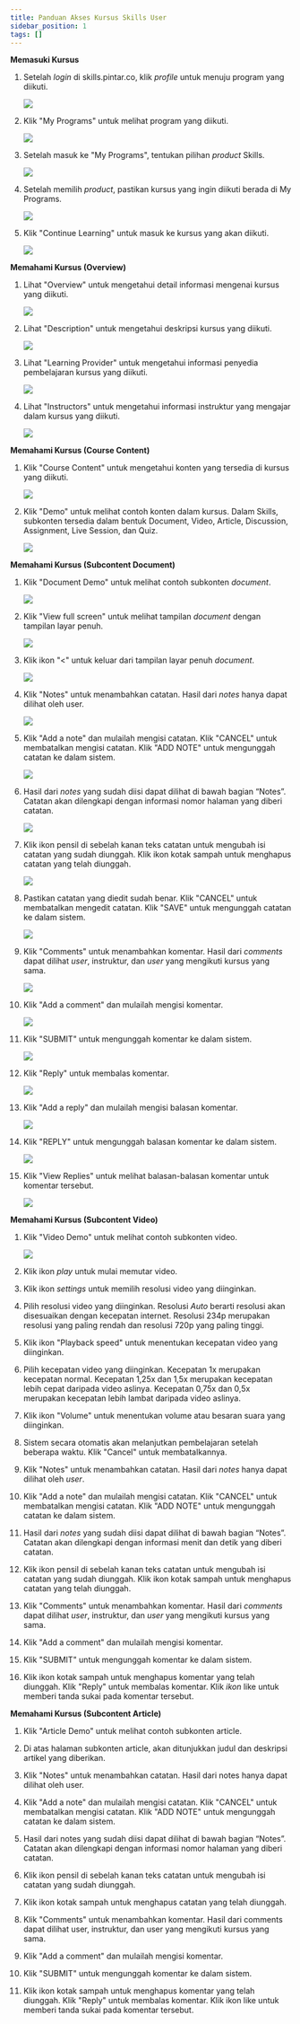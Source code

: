 ```yaml
---
title: Panduan Akses Kursus Skills User
sidebar_position: 1
tags: []
---
```

**Memasuki Kursus**

1. Setelah *login* di skills.pintar.co, klik *profile* untuk menuju program yang diikuti.

   ![](/img/1.1.png)
2. Klik "My Programs" untuk melihat program yang diikuti.

   ![](/img/1.2.png)
3. Setelah masuk ke "My Programs", tentukan pilihan *product* Skills.

   ![](/img/1.3.png)
4. Setelah memilih *product*, pastikan kursus yang ingin diikuti berada di My Programs.

   ![](/img/1.4.png)
5. Klik "Continue Learning" untuk masuk ke kursus yang akan diikuti.

   ![](/img/1.5.png)

**Memahami Kursus (Overview)**

1. Lihat "Overview" untuk mengetahui detail informasi mengenai kursus yang diikuti.

   ![](/img/2.1.png)
2. Lihat "Description" untuk mengetahui deskripsi kursus yang diikuti.

   ![](/img/2.2.png)
3. Lihat "Learning Provider" untuk mengetahui informasi penyedia pembelajaran kursus yang diikuti.

   ![](/img/2.3.png)
4. Lihat "Instructors" untuk mengetahui informasi instruktur yang mengajar dalam kursus yang diikuti.

   ![](/img/2.4.png)

**Memahami Kursus (Course Content)**

1. Klik "Course Content" untuk mengetahui konten yang tersedia di kursus yang diikuti.

   ![](/img/3.1.png)
2. Klik "Demo" untuk melihat contoh konten dalam kursus. Dalam Skills, subkonten tersedia dalam bentuk Document, Video, Article, Discussion, Assignment, Live Session, dan Quiz.

   ![](/img/3.2.png)

**Memahami Kursus (Subcontent Document)**

1. Klik "Document Demo" untuk melihat contoh subkonten *document*.

   ![](/img/4.1.png)
2. Klik "View full screen" untuk melihat tampilan *document* dengan tampilan layar penuh.

   ![](/img/4.2.png)
3. Klik ikon "<" untuk keluar dari tampilan layar penuh *document*.

   ![](/img/4.3.png)
4. Klik "Notes" untuk menambahkan catatan. Hasil dari *notes* hanya dapat dilihat oleh user.

   ![](/img/4.4.png)
5. Klik "Add a note" dan mulailah mengisi catatan. Klik "CANCEL" untuk membatalkan mengisi catatan. Klik "ADD NOTE" untuk mengunggah catatan ke dalam sistem.

   ![](/img/4.5.png)
6. Hasil dari *notes* yang sudah diisi dapat dilihat di bawah bagian “Notes”. Catatan akan dilengkapi dengan informasi nomor halaman yang diberi catatan.

   ![](/img/4.6.png)
7. Klik ikon pensil di sebelah kanan teks catatan untuk mengubah isi catatan yang sudah diunggah. Klik ikon kotak sampah untuk menghapus catatan yang telah diunggah. 

   ![](/img/4.7.png)
8. Pastikan catatan yang diedit sudah benar. Klik "CANCEL" untuk membatalkan mengedit catatan. Klik "SAVE" untuk mengunggah catatan ke dalam sistem.

   ![](/img/4.8.png)
9. Klik "Comments" untuk menambahkan komentar. Hasil dari *comments* dapat dilihat *user*, instruktur, dan *user* yang mengikuti kursus yang sama.

   ![](/img/4.9.png)
10. Klik "Add a comment" dan mulailah mengisi komentar.

    ![](/img/4.10.png)
11. Klik "SUBMIT" untuk mengunggah komentar ke dalam sistem.

    ![](/img/4.11.png)
12. Klik "Reply" untuk membalas komentar.

    ![](/img/4.12.png)
13. Klik "Add a reply" dan mulailah mengisi balasan komentar.

    ![](/img/4.13.png)
14. Klik "REPLY" untuk mengunggah balasan komentar ke dalam sistem.

    ![](/img/4.14.png)
15. Klik "View Replies" untuk melihat balasan-balasan komentar untuk komentar tersebut.

    ![](/img/4.15.png)

**Memahami Kursus (Subcontent Video)**

1. Klik "Video Demo" untuk melihat contoh subkonten video.

   ![](/img/5.1.png)
2. Klik ikon *play* untuk mulai memutar video.
3. Klik ikon *settings* untuk memilih resolusi video yang diinginkan.
4. Pilih resolusi video yang diinginkan. Resolusi *Auto* berarti resolusi akan disesuaikan dengan kecepatan internet. Resolusi 234p merupakan resolusi yang paling rendah dan resolusi 720p yang paling tinggi.
5. Klik ikon "Playback speed" untuk menentukan kecepatan video yang diinginkan.
6. Pilih kecepatan video yang diinginkan. Kecepatan 1x merupakan kecepatan normal. Kecepatan 1,25x dan 1,5x merupakan kecepatan lebih cepat daripada video aslinya. Kecepatan 0,75x dan 0,5x merupakan kecepatan lebih lambat daripada video aslinya.
7. Klik ikon "Volume" untuk menentukan volume atau besaran suara yang diinginkan.
8. Sistem secara otomatis akan melanjutkan pembelajaran setelah beberapa waktu. Klik "Cancel" untuk membatalkannya.
9. Klik "Notes" untuk menambahkan catatan. Hasil dari *notes* hanya dapat dilihat oleh *user*.
10. Klik "Add a note" dan mulailah mengisi catatan. Klik "CANCEL" untuk membatalkan mengisi catatan. Klik "ADD NOTE" untuk mengunggah catatan ke dalam sistem.
11. Hasil dari *notes* yang sudah diisi dapat dilihat di bawah bagian “Notes”. Catatan akan dilengkapi dengan informasi menit dan detik yang diberi catatan.
12. Klik ikon pensil di sebelah kanan teks catatan untuk mengubah isi catatan yang sudah diunggah. Klik ikon kotak sampah untuk menghapus catatan yang telah diunggah. 
13. Klik "Comments" untuk menambahkan komentar. Hasil dari *comments* dapat dilihat *user*, instruktur, dan *user* yang mengikuti kursus yang sama.
14. Klik "Add a comment" dan mulailah mengisi komentar.
15. Klik "SUBMIT" untuk mengunggah komentar ke dalam sistem.
16. Klik ikon kotak sampah untuk menghapus komentar yang telah diunggah. Klik "Reply" untuk membalas komentar. Klik *ikon* like untuk memberi tanda sukai pada komentar tersebut.



**Memahami Kursus (Subcontent Article)**

1. Klik "Article Demo" untuk melihat contoh subkonten article.


2. Di atas halaman subkonten article, akan ditunjukkan judul dan deskripsi artikel yang diberikan.
3. Klik "Notes" untuk menambahkan catatan. Hasil dari notes hanya dapat dilihat oleh user.
4. Klik "Add a note" dan mulailah mengisi catatan. Klik "CANCEL" untuk membatalkan mengisi catatan. Klik "ADD NOTE" untuk mengunggah catatan ke dalam sistem.
5. Hasil dari notes yang sudah diisi dapat dilihat di bawah bagian “Notes”. Catatan akan dilengkapi dengan informasi nomor halaman yang diberi catatan.
6. Klik ikon pensil di sebelah kanan teks catatan untuk mengubah isi catatan yang sudah diunggah.
7. Klik ikon kotak sampah untuk menghapus catatan yang telah diunggah. 
8. Klik "Comments" untuk menambahkan komentar. Hasil dari comments dapat dilihat user, instruktur, dan user yang mengikuti kursus yang sama.
9. Klik "Add a comment" dan mulailah mengisi komentar.
10. Klik "SUBMIT" untuk mengunggah komentar ke dalam sistem.
11. Klik ikon kotak sampah untuk menghapus komentar yang telah diunggah. Klik "Reply" untuk membalas komentar. Klik ikon like untuk memberi tanda sukai pada komentar tersebut.